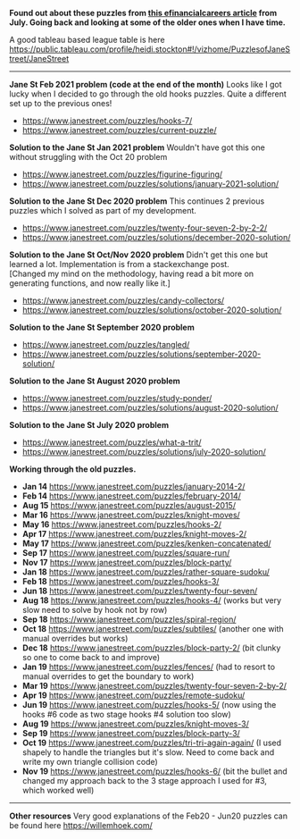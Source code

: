 **Found out about these puzzles from <a href="https://www.efinancialcareers.co.uk/news/2020/07/how-to-get-a-job-at-jane-street">this efinancialcareers article</a> from July. Going back and looking at some of the older ones when I have time.**

A good tableau based league table is here 
https://public.tableau.com/profile/heidi.stockton#!/vizhome/PuzzlesofJaneStreet/JaneStreet
<hr>

**Jane St Feb 2021 problem (code at the end of the month)**
Looks like I got lucky when I decided to go through the old hooks puzzles. Quite a different set up to the previous ones!
* https://www.janestreet.com/puzzles/hooks-7/
* https://www.janestreet.com/puzzles/current-puzzle/

**Solution to the Jane St Jan 2021 problem** 
Wouldn't have got this one without struggling with the Oct 20 problem
* https://www.janestreet.com/puzzles/figurine-figuring/
* https://www.janestreet.com/puzzles/solutions/january-2021-solution/

**Solution to the Jane St Dec 2020 problem** 
This continues 2 previous puzzles which I solved as part of my development.
* https://www.janestreet.com/puzzles/twenty-four-seven-2-by-2-2/
* https://www.janestreet.com/puzzles/solutions/december-2020-solution/


**Solution to the Jane St Oct/Nov 2020 problem** 
Didn't get this one but learned a lot. Implementation is from a stackexchange post. <br>
[Changed my mind on the methodology, having read a bit more on generating functions, and now really like it.]
* https://www.janestreet.com/puzzles/candy-collectors/
* https://www.janestreet.com/puzzles/solutions/october-2020-solution/

**Solution to the Jane St September 2020 problem** 
* https://www.janestreet.com/puzzles/tangled/
* https://www.janestreet.com/puzzles/solutions/september-2020-solution/

**Solution to the Jane St August 2020 problem** 
* https://www.janestreet.com/puzzles/study-ponder/ 
* https://www.janestreet.com/puzzles/solutions/august-2020-solution/


**Solution to the Jane St July 2020 problem** 
* https://www.janestreet.com/puzzles/what-a-trit/ 
* https://www.janestreet.com/puzzles/solutions/july-2020-solution/

**Working through the old puzzles.** 
* **Jan 14** https://www.janestreet.com/puzzles/january-2014-2/ 
* **Feb 14** https://www.janestreet.com/puzzles/february-2014/
* **Aug 15** https://www.janestreet.com/puzzles/august-2015/
* **Mar 16** https://www.janestreet.com/puzzles/knight-moves/
* **May 16** https://www.janestreet.com/puzzles/hooks-2/
* **Apr 17** https://www.janestreet.com/puzzles/knight-moves-2/
* **May 17** https://www.janestreet.com/puzzles/kenken-concatenated/
* **Sep 17** https://www.janestreet.com/puzzles/square-run/
* **Nov 17** https://www.janestreet.com/puzzles/block-party/ 
* **Jan 18** https://www.janestreet.com/puzzles/rather-square-sudoku/
* **Feb 18** https://www.janestreet.com/puzzles/hooks-3/
* **Jun 18** https://www.janestreet.com/puzzles/twenty-four-seven/
* **Aug 18** https://www.janestreet.com/puzzles/hooks-4/ (works but very slow need to solve by hook not by row)
* **Sep 18** https://www.janestreet.com/puzzles/spiral-region/
* **Oct 18** https://www.janestreet.com/puzzles/subtiles/ (another one with manual overrides but works)
* **Dec 18** https://www.janestreet.com/puzzles/block-party-2/ (bit clunky so one to come back to and improve)
* **Jan 19** https://www.janestreet.com/puzzles/fences/ (had to resort to manual overrides to get the boundary to work)
* **Mar 19** https://www.janestreet.com/puzzles/twenty-four-seven-2-by-2/
* **Apr 19** https://www.janestreet.com/puzzles/remote-sudoku/
* **Jun 19** https://www.janestreet.com/puzzles/hooks-5/ (now using the hooks #6 code as two stage hooks #4 solution too slow) 
* **Aug 19** https://www.janestreet.com/puzzles/knight-moves-3/
* **Sep 19** https://www.janestreet.com/puzzles/block-party-3/ 
* **Oct 19** https://www.janestreet.com/puzzles/tri-tri-again-again/ (I used shapely to handle the triangles but it's slow. Need to come back and write my own triangle collision code)
* **Nov 19** https://www.janestreet.com/puzzles/hooks-6/ (bit the bullet and changed my approach back to the 3 stage approach I used for #3, which worked well)

<hr>

**Other resources**
Very good explanations of the Feb20 - Jun20 puzzles can be found here https://willemhoek.com/
